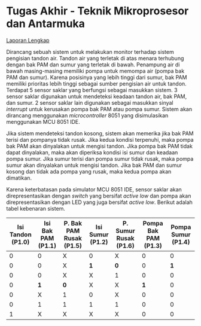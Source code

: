# Tugas Akhir - Teknik Mikroprosesor dan Antarmuka

[Laporan Lengkap](https://github.com/juliantraft/ta-tma-8051/blob/main/Laporan/Juliant%20Raffa_21120120130127_Laporan%20Tugas%201.pdf)

Dirancang sebuah sistem untuk melakukan monitor terhadap sistem pengisian tandon air. Tandon air yang terletak di atas menara terhubung dengan bak PAM dan sumur yang terletak di bawah. Penampung air di bawah masing-masing memiliki pompa untuk memompa air (pompa bak PAM dan sumur). Karena posisinya yang lebih tinggi dari sumur, bak PAM memiliki prioritas lebih tinggi sebagai sumber pengisian air untuk tandon. Terdapat 5 sensor saklar yang berfungsi sebagai masukkan sistem. 3 sensor saklar digunakan untuk mendeteksi keadaan tandon air, bak PAM, dan sumur. 2 sensor saklar lain digunakan sebagai masukkan sinyal _interrupt_ untuk kerusakan pompa bak PAM atau pompa sumur. Sistem akan dirancang menggunakan _microcontroller_ 8051 yang disimulasikan menggunakan MCU 8051 IDE.

Jika sistem mendeteksi tandon kosong, sistem akan memerika jika bak PAM terisi dan pompanya tidak rusak. Jika kedua kondisi terpenuhi, maka pompa bak PAM akan dinyalakan untuk mengisi tandon. Jika pompa bak PAM tidak dapat dinyalakan, maka akan diperiksa kondisi isi sumur dan keadaan pompa sumur. Jika sumur terisi dan pompa sumur tidak rusak, maka pompa sumur akan dinyalakan untuk mengisi tandon. Jika bak PAM dan sumur kosong dan tidak ada pompa yang rusak, maka kedua pompa akan dimatikan.

Karena keterbatasan pada simulator MCU 8051 IDE, sensor saklar akan direpresentasikan dengan _switch_ yang bersifat _active low_ dan pompa akan direpresentasikan dengan LED yang juga bersifat _active low_. Berikut adalah tabel kebenaran sistem.

| Isi Tandon  <br>(P1.0) | Isi Bak PAM<br>(P1.1) | P. Bak PAM Rusak<br>(P1.5) | Isi Sumur<br>(P1.2) | P. Sumur Rusak<br>(P1.6) | Pompa Bak PAM<br>(P1.3) | Pompa Sumur<br>(P1.4) |
| ---------------------- | --------------------- | ----------------------- | ------------------- | ------------------------ | ----------------------- | --------------------- |
| 0                      | 0                     | X                       | 0                   | X                        | 0                       | 0                     |
| 0                      | 0                     | X                       | **1**               | **0**                    | 0                       | **1**                 |
| 0                      | 0                     | X                       | X                   | 1                        | 0                       | 0                     |
| 0                      | **1**                 | **0**                   | X                   | X                        | **1**                   | 0                     |
| 0                      | X                     | 1                       | 0                   | X                        | 0                       | 0                     |
| 0                      | 1                     | 1                       | 1                   | 1                        | 0                       | 0                     |
| 1                      | X                     | X                       | X                   | X                        | 0                       | 0                     |
